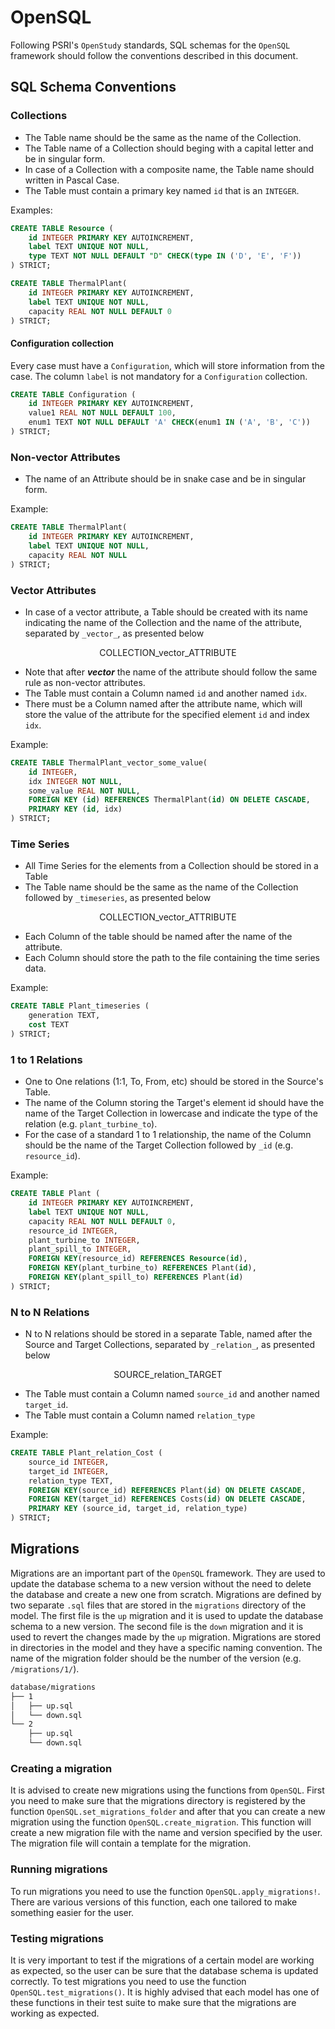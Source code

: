 # OpenSQL

Following PSRI's `OpenStudy` standards, SQL schemas for the `OpenSQL` framework should follow the conventions described in this document.


## SQL Schema Conventions


### Collections

- The Table name should be the same as the name of the Collection.
- The Table name of a Collection should beging with a capital letter and be in singular form.
- In case of a Collection with a composite name, the Table name should written in Pascal Case.
- The Table must contain a primary key named `id` that is an `INTEGER`.

Examples:


```sql
CREATE TABLE Resource (
    id INTEGER PRIMARY KEY AUTOINCREMENT,
    label TEXT UNIQUE NOT NULL,
    type TEXT NOT NULL DEFAULT "D" CHECK(type IN ('D', 'E', 'F'))
) STRICT;

CREATE TABLE ThermalPlant(
    id INTEGER PRIMARY KEY AUTOINCREMENT,
    label TEXT UNIQUE NOT NULL,
    capacity REAL NOT NULL DEFAULT 0
) STRICT;
```

#### Configuration collection

Every case must have a `Configuration`, which will store information from the case. 
The column `label` is not mandatory for a `Configuration` collection.

```sql
CREATE TABLE Configuration (
    id INTEGER PRIMARY KEY AUTOINCREMENT,
    value1 REAL NOT NULL DEFAULT 100,
    enum1 TEXT NOT NULL DEFAULT 'A' CHECK(enum1 IN ('A', 'B', 'C'))
) STRICT;
```


### Non-vector Attributes

- The name of an Attribute should be in snake case and be in singular form.

Example:
```sql
CREATE TABLE ThermalPlant(
    id INTEGER PRIMARY KEY AUTOINCREMENT,
    label TEXT UNIQUE NOT NULL,
    capacity REAL NOT NULL
) STRICT;
```

### Vector Attributes

- In case of a vector attribute, a Table should be created with its name indicating the name of the Collection and the name of the attribute, separated by `_vector_`, as presented below

<p style="text-align: center;"> COLLECTION_vector_ATTRIBUTE</p>

- Note that after **_vector_** the name of the attribute should follow the same rule as non-vector attributes.
- The Table must contain a Column named `id` and another named `idx`.
- There must be a Column named after the attribute name, which will store the value of the attribute for the specified element `id` and index `idx`.

Example:
```sql
CREATE TABLE ThermalPlant_vector_some_value(
    id INTEGER,
    idx INTEGER NOT NULL,
    some_value REAL NOT NULL,
    FOREIGN KEY (id) REFERENCES ThermalPlant(id) ON DELETE CASCADE,
    PRIMARY KEY (id, idx)
) STRICT;
```

### Time Series

- All Time Series for the elements from a Collection should be stored in a Table
- The Table name should be the same as the name of the Collection followed by `_timeseries`, as presented below

<p style="text-align: center"> COLLECTION_vector_ATTRIBUTE</p>

- Each Column of the table should be named after the name of the attribute.
- Each Column should store the path to the file containing the time series data.

Example:

```sql
CREATE TABLE Plant_timeseries (
    generation TEXT,
    cost TEXT
) STRICT;
```

### 1 to 1 Relations

- One to One relations (1:1, To, From, etc) should be stored in the Source's Table.
- The name of the Column storing the Target's element id should have the name of the Target Collection in lowercase and indicate the type of the relation (e.g. `plant_turbine_to`).
- For the case of a standard 1 to 1 relationship, the name of the Column should be the name of the Target Collection followed by `_id` (e.g. `resource_id`).

Example:

```sql
CREATE TABLE Plant (
    id INTEGER PRIMARY KEY AUTOINCREMENT,
    label TEXT UNIQUE NOT NULL,
    capacity REAL NOT NULL DEFAULT 0,
    resource_id INTEGER,
    plant_turbine_to INTEGER,
    plant_spill_to INTEGER,
    FOREIGN KEY(resource_id) REFERENCES Resource(id),
    FOREIGN KEY(plant_turbine_to) REFERENCES Plant(id),
    FOREIGN KEY(plant_spill_to) REFERENCES Plant(id)
) STRICT;
```

### N to N Relations

- N to N relations should be stored in a separate Table, named after the Source and Target Collections, separated by `_relation_`, as presented below

<p style="text-align: center"> SOURCE_relation_TARGET</p>

- The Table must contain a Column named `source_id` and another named `target_id`.
- The Table must contain a Column named `relation_type`

Example:

```sql
CREATE TABLE Plant_relation_Cost (
    source_id INTEGER,
    target_id INTEGER,
    relation_type TEXT,
    FOREIGN KEY(source_id) REFERENCES Plant(id) ON DELETE CASCADE,
    FOREIGN KEY(target_id) REFERENCES Costs(id) ON DELETE CASCADE,
    PRIMARY KEY (source_id, target_id, relation_type)
) STRICT;
```

## Migrations

Migrations are an important part of the `OpenSQL` framework. They are used to update the database schema to a new version without the need to delete the database and create a new one from scratch. Migrations are defined by two separate `.sql` files that are stored in the `migrations` directory of the model. The first file is the `up` migration and it is used to update the database schema to a new version. The second file is the `down` migration and it is used to revert the changes made by the `up` migration. Migrations are stored in directories in the model and they have a specific naming convention. The name of the migration folder should be the number of the version (e.g. `/migrations/1/`).

```md
database/migrations
├── 1
│   ├── up.sql
│   └── down.sql
└── 2
    ├── up.sql
    └── down.sql
```

### Creating a migration

It is advised to create new migrations using the functions from `OpenSQL`. First you need to make sure that the migrations directory is registered 
by the function `OpenSQL.set_migrations_folder` and after that you can create a new migration using the function `OpenSQL.create_migration`. This function will create a new migration file with the name and version specified by the user. The migration file will contain a template for the migration.

### Running migrations

To run migrations you need to use the function `OpenSQL.apply_migrations!`. There are various versions of this function, each one tailored to make something easier for the user.

### Testing migrations

It is very important to test if the migrations of a certain model are working as expected, so the user can be sure that the database schema is updated correctly. To test migrations you need to use the function `OpenSQL.test_migrations()`. It is highly advised that each model has one of these functions in their test suite to make sure that the migrations are working as expected.